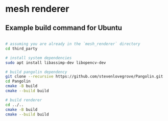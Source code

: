 # mesh renderer

## Example build command for Ubuntu

```bash

# assuming you are already in the `mesh_renderer` directory
cd third_party

# install system dependencies
sudo apt install libassimp-dev libopencv-dev

# build pangolin dependency
git clone --recursive https://github.com/stevenlovegrove/Pangolin.git
cd Pangolin
cmake -B build
cmake --build build

# build renderer
cd ../..
cmake -B build
cmake --build build
```
